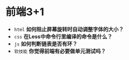 # 前端3+1
- `html` **如何阻止屏幕旋转时自动调整字体的大小？**
- `css` **在Less中命令行里编译的命令是什么？**
- `js` **如何判断链表是否有环？**
- `软技能` **你觉得前端有必要做单元测试吗？**

